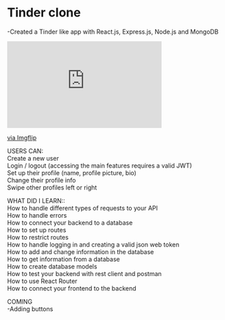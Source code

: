 # Tinder clone

-Created a Tinder like app with React.js, Express.js, Node.js and MongoDB </br>

<div style="width:360px;max-width:100%;"><div style="height:0;padding-bottom:56.11%;position:relative;"><iframe width="360" height="202" style="position:absolute;top:0;left:0;width:100%;height:100%;" frameBorder="0" src="https://imgflip.com/embed/60aerz"></iframe></div><p><a href="https://imgflip.com/gif/60aerz">via Imgflip</a></p></div>

USERS CAN: </br>
   Create a new user </br>
   Login / logout (accessing the main features requires a valid JWT) </br>
   Set up their profile (name, profile picture, bio) </br>
   Change their profile info </br>
   Swipe other profiles left or right </br>

WHAT DID I LEARN:: </br>
   How to handle different types of requests to your API </br>
   How to handle errors </br>
   How to connect your backend to a database </br>
   How to set up routes </br>
   How to restrict routes </br>
   How to handle logging in and creating a valid json web token </br>
   How to add and change information in the database </br>
   How to get information from a database </br>
   How to create database models </br>
   How to test your backend with rest client and postman </br>
   How to use React Router </br>
   How to connect your frontend to the backend </br>
   
COMING </br>
-Adding buttons
